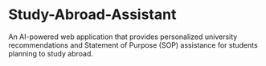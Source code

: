 # Study-Abroad-Assistant
An AI-powered web application that provides personalized university recommendations and Statement of Purpose (SOP) assistance for students planning to study abroad.
